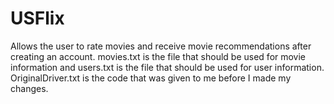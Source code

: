 # USFlix
Allows the user to rate movies and receive movie recommendations after creating an account. movies.txt is the file that should be used for movie information and users.txt is the file that should be used for user information. OriginalDriver.txt is the code that was given to me before I made my changes.
